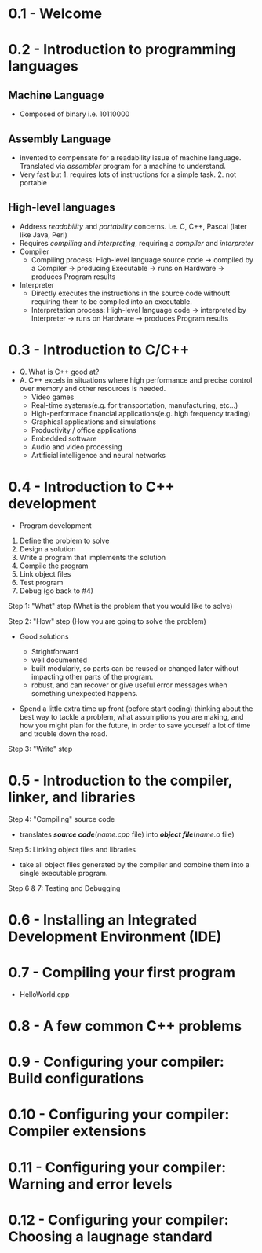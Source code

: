 # 0.1 - Welcome

# 0.2 - Introduction to programming languages

## Machine Language
- Composed of binary i.e. 10110000

## Assembly Language
- invented to compensate for a readability issue of machine language. Translated via _assembler_ program for a machine to understand.
- Very fast but 1. requires lots of instructions for a simple task. 2. not portable

## High-level languages
- Address _readability_ and _portability_ concerns. i.e. C, C++, Pascal (later like Java, Perl)
- Requires _compiling_ and _interpreting_, requiring a *compiler* and *interpreter*
- Compiler
    - Compiling process: High-level language source code -> compiled by a Compiler -> producing Executable -> runs on Hardware -> produces Program results
- Interpreter
    - Directly executes the instructions in the source code withoutt requiring them to be compiled into an executable.
    - Interpretation process: High-level language code -> interpreted by Interpreter -> runs on Hardware -> produces Program results

# 0.3 - Introduction to C/C++

- Q. What is C++ good at?
- A. C++ excels in situations where high performance and precise control over memory and other resources is needed.
    - Video games
    - Real-time systems(e.g. for transportation, manufacturing, etc...)
    - High-performace financial applications(e.g. high frequency trading)
    - Graphical applications and simulations
    - Productivity / office applications
    - Embedded software
    - Audio and video processing
    - Artificial intelligence and neural networks

# 0.4 - Introduction to C++ development

* Program development
1) Define the problem to solve
2) Design a solution
3) Write a program that implements the solution
4) Compile the program
5) Link object files
6) Test program
7) Debug (go back to #4)

Step 1: "What" step (What is the problem that you would like to solve)

Step 2: "How" step (How you are going to solve the problem)
- Good solutions
    - Strightforward
    - well documented
    - built modularly, so parts can be reused or changed later without impacting other parts of the program.
    - robust, and can recover or give useful error messages when something unexpected happens.

- Spend a little extra time up front (before start coding) thinking about the best way to tackle a problem, what assumptions you are making, and how you might plan for the future, in order to save yourself a lot of time and trouble down the road.

Step 3: "Write" step

# 0.5 - Introduction to the compiler, linker, and libraries

Step 4: "Compiling" source code
- translates ***source code***(_name.cpp_ file) into ***object file***(_name.o_ file)

Step 5: Linking object files and libraries
- take all object files generated by the compiler and combine them into a single executable program.

Step 6 & 7: Testing and Debugging

# 0.6 - Installing an Integrated Development Environment (IDE)

# 0.7 - Compiling your first program

- HelloWorld.cpp

# 0.8 - A few common C++ problems

# 0.9 - Configuring your compiler: Build configurations

# 0.10 - Configuring your compiler: Compiler extensions

# 0.11 - Configuring your compiler: Warning and error levels

# 0.12 - Configuring your compiler: Choosing a laugnage standard
